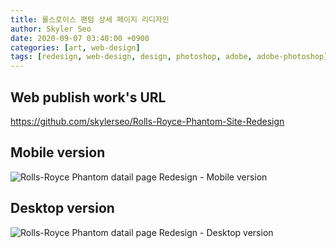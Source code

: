 ```yaml
---
title: 롤스로이스 팬텀 상세 페이지 리디자인
author: Skyler Seo
date: 2020-09-07 03:40:00 +0900
categories: [art, web-design]
tags: [redesign, web-design, design, photoshop, adobe, adobe-photoshop]
---
```


## Web publish work's URL

<https://github.com/skylerseo/Rolls-Royce-Phantom-Site-Redesign>

## Mobile version

![Rolls-Royce Phantom datail page Redesign - Mobile version](/assets/img/design-work/rolls-royce-phantom-detail-site-redesign-mobile_ver.jpg)

## Desktop version

![Rolls-Royce Phantom datail page Redesign - Desktop version](/assets/img/design-work/rolls-royce-phantom-detail-site-redesign-desktop-ver.jpg)
